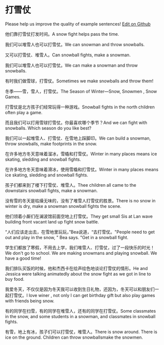 # 打雪仗

Please help us improve the quality of example sentences! [Edit on Github](https://github.com/jiyushe/jiyu-example-sentence-source/blob/main/chinese/daxuezhang.md)

<p><span class="chinese">他们靠打雪仗打发时间。</span><span class="english">A snow fight helps pass the time.</span></p>

<p><span class="chinese">我们可以堆雪人也可以打雪仗。</span><span class="english">We can snowman and throw snowballs.</span></p>

<p><span class="chinese">又可以打雪仗、堆雪人。</span><span class="english">Can snowball fights, make a snowman.</span></p>

<p><span class="chinese">我们可以堆雪人也可以打雪仗。</span><span class="english">We can make a snowman and throw snowballs.</span></p>

<p><span class="chinese">有时我们做雪球，打雪仗。</span><span class="english">Sometimes we make snowballs and throw them!</span></p>

<p><span class="chinese">冬季——雪，雪人，打雪仗。</span><span class="english">The Season of Winter—Snow, Snowmen , Snow Games.</span></p>

<p><span class="chinese">打雪仗是北方孩子们经常玩得一种游戏。</span><span class="english">Snowball fights in the north children often play a game.</span></p>

<p><span class="chinese">而且我们可以打用雪球打雪仗。你最喜欢哪个季节？</span><span class="english">And we can fight with snowballs. Which season do you like best?</span></p>

<p><span class="chinese">我们可以一起堆雪人、打雪仗、在雪地上踩脚印。</span><span class="english">We can build a snowman, throw snowballs, make footprints in the snow.</span></p>

<p><span class="chinese">在许多地方冬天意味着溜冰，雪橇和打雪仗。</span><span class="english">Winter in many places means ice skating, sledding and snowball fights.</span></p>

<p><span class="chinese">在许多地方冬天意味着滑冰，使用雪橇和打雪仗。</span><span class="english">Winter in many places means ice skating, sledding and snowball fights.</span></p>

<p><span class="chinese">孩子们都来到了楼下打雪仗、堆雪人。</span><span class="english">Thee children all came to the downstairs snowball fights, make a snowman.</span></p>

<p><span class="chinese">没有雪的冬天是枯燥无味的，没有了堆雪人打雪仗的胜景。</span><span class="english">There is no snow in winter is dry, make a snowman snowball fights the scene.</span></p>

<p><span class="chinese">他们领着小厮们在澜波馆前面空地上打雪仗。</span><span class="english">They get small Sis at Lan wave building front vacant land up fight snow battle.</span></p>

<p><span class="chinese">“人们应该走出去，在雪地里玩玩，”Bea说道，“去打雪仗。</span><span class="english">"People need to get out and play in the snow, " Bea says. "Get in a snowball fight.</span></p>

<p><span class="chinese">学生们都放了寒假，不用去上学，我们堆雪人、打雪仗，过了一段快乐的时光！</span><span class="english">We don't go to school. We are making snowmans and playing snowball. We have a good time!</span></p>

<p><span class="chinese">我们排队买饭的时候，他和杰西卡在绘声绘色地谈论打雪仗的情形。</span><span class="english">He and Jessica were talking animatedly about the snow fight as we got in line to buy food.</span></p>

<p><span class="chinese">我爱冬天，不仅仅是因为冬天我可以收到生日礼物，还因为，冬天可以和朋友们一起打雪仗。</span><span class="english">I love winer , not only I can get birthday gift but also play games with friends being snow.</span></p>

<p><span class="chinese">有的同学在扫雪，有的同学在堆雪人，还有的同学在打雪仗。</span><span class="english">Some classmates in the snow, and some students in a snowman, and classmates in snowball fights.</span></p>

<p><span class="chinese">有雪，地上有冰，孩子们可以打雪仗，堆雪人。</span><span class="english">There is snow around. There is ice on the ground. Children can throw snowballsmake the snowmen.</span></p>

